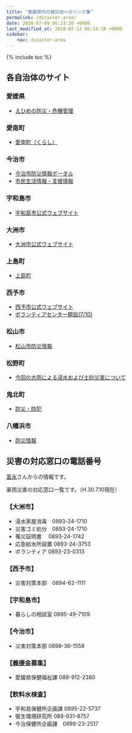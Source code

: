 ```yaml
---
title: "愛媛県内の被災地へのリンク集"
permalink: /disaster-area/
date: 2018-07-09 06:23:20 +0900
last_modified_at: 2018-07-12 00:24:28 +0900
sidebar:
    nav: disaster-area
---
```


{% include toc %}

## 各自治体のサイト
### 愛媛県
- [えひめの防災・危機管理](http://ehime.force.com/)
### 愛南町
- [愛南町（くらし）](http://www.town.ainan.ehime.jp/kurashi/)
### 今治市
- [今治市防災情報ポータル](https://city-imabari.secure.force.com/)
- [市民生活情報・支援情報](http://www.city.imabari.ehime.jp/saigai201807/)
### 宇和島市
- [宇和島市公式ウェブサイト](https://www.city.uwajima.ehime.jp/)
### 大洲市
- [大洲市公式ウェブサイト](http://www.city.ozu.ehime.jp/)
### 上島町
- [上島町](https://www.town.kamijima.lg.jp/)
### 西予市
- [西予市公式ウェブサイト](http://www.city.seiyo.ehime.jp/)
- [ボランティアセンター開設(7/10)](http://www.city.seiyo.ehime.jp/kinkyu/4956.html)
### 松山市
- [松山市防災情報](http://www.bousai.city.matsuyama.ehime.jp/public_info/main.php)
### 松野町
- [今回の大雨による浸水および土砂災害について](https://www.town.matsuno.ehime.jp/soshiki/1/3124.html)
### 鬼北町
- [防災・防犯](http://www.town.kihoku.ehime.jp/life/1/1/8/)
### 八幡浜市
- [防災情報](http://www.city.yawatahama.ehime.jp/bunya/bosaigai/)

## 災害の対応窓口の電話番号
[富永](https://www.facebook.com/kiyo.tominaga/posts/1854593247930211)さんからの情報です。

豪雨災害の対応窓口一覧です。（H.30.7.10現在）

### 【大洲市】　
- 浸水家屋消毒　0893-24-1710
- 災害ゴミ処分　0893-24-1710
- 罹災証明書　 0893-24-1742
- 応急給水所設置 0893-24-3753
- ボランティア 0893-23-0313

### 【西予市】　 
- 災害対策本部　0894-62-1111

### 【宇和島市】
- 暮らしの相談室 0895-49-7109

### 【今治市】　
- 災害対策本部 0898-36-1558

### 【義援金募集】　
- 愛媛県保健福祉課 089-912-2380

### 【飲料水検査】　
- 宇和島保健所企画課 0895-22-5737
- 衛生環境研究所 089-931-8757
- 今治保健所企画課　0898-23-2517　